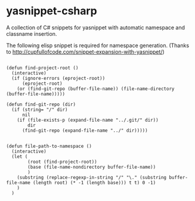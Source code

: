 yasnippet-csharp
================

A collection of C# snippets for yasnippet with automatic namespace and classname insertion.

The following elisp snippet is required for namespace generation. (Thanks to  http://cupfullofcode.com/snippet-expansion-with-yasnippet/)

```elisp

(defun find-project-root ()
  (interactive)
  (if (ignore-errors (eproject-root))
      (eproject-root)
    (or (find-git-repo (buffer-file-name)) (file-name-directory (buffer-file-name)))))

(defun find-git-repo (dir)
  (if (string= "/" dir)
      nil
    (if (file-exists-p (expand-file-name "../.git/" dir))
        dir
      (find-git-repo (expand-file-name "../" dir)))))


(defun file-path-to-namespace ()
  (interactive)
  (let (
        (root (find-project-root))
        (base (file-name-nondirectory buffer-file-name))
        )
    (substring (replace-regexp-in-string "/" "\." (substring buffer-file-name (length root) (* -1 (length base))) t t) 0 -1)
    )
  )
```
